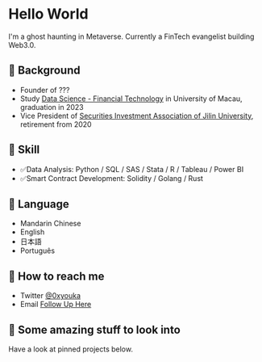 # Hello World
I'm a ghost haunting in Metaverse. Currently a FinTech evangelist building Web3.0.
## 🌱 Background 
- Founder of ???
- Study [Data Science - Financial Technology](https://cds.ici.um.edu.mo/programme/specialization/financial-technology/) in University of Macau, graduation in 2023
- Vice President of [Securities Investment Association of Jilin University](https://mp.weixin.qq.com/s/m2AnjGqCcmbfmdn0Crtkrw), retirement from 2020
## 🔧 Skill
- ✅Data Analysis: Python / SQL / SAS / Stata / R / Tableau / Power BI
- ✅Smart Contract Development: Solidity / Golang / Rust
## 👋 Language
- Mandarin Chinese
- English
- 日本語
- Português
## 📮 How to reach me
- Twitter [@0xyouka](https://twitter.com/0xyouka)
- Email [Follow Up Here](mailto:0xyouka@gmail.com)
## 👀 Some amazing stuff to look into
Have a look at pinned projects below.
